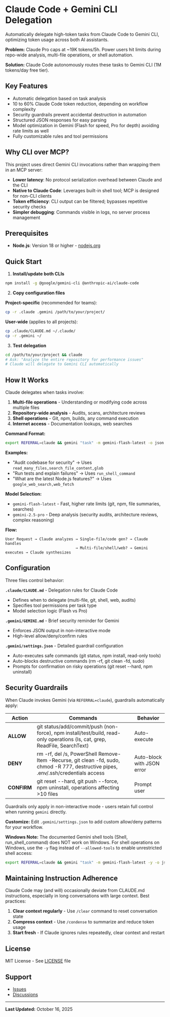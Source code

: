 # Claude Code + Gemini CLI Delegation

Automatically delegate high-token tasks from Claude Code to Gemini CLI, optimizing token usage across both AI assistants.

**Problem:** Claude Pro caps at ~19K tokens/5h. Power users hit limits during repo-wide analysis, multi-file operations, or shell automation.

**Solution:** Claude Code autonomously routes these tasks to Gemini CLI (1M tokens/day free tier).

## Key Features

- Automatic delegation based on task analysis
- 10 to 60% Claude Code token reduction, depending on workflow complexity
- Security guardrails prevent accidental destruction in automation
- Structured JSON responses for easy parsing
- Model optimization in Gemini (Flash for speed, Pro for depth) avoiding rate limits as well
- Fully customizable rules and tool permissions

## Why CLI over MCP?

This project uses direct Gemini CLI invocations rather than wrapping them in an MCP server:

- **Lower latency**: No protocol serialization overhead between Claude and the CLI
- **Native to Claude Code**: Leverages built-in shell tool; MCP is designed for non-CLI clients
- **Token efficiency**: CLI output can be filtered; bypasses repetitive security checks
- **Simpler debugging**: Commands visible in logs, no server process management

## Prerequisites

- **Node.js**: Version 18 or higher - [nodejs.org](https://nodejs.org/en/download)

## Quick Start

1. **Install/update both CLIs**
```bash
npm install -g @google/gemini-cli @anthropic-ai/claude-code
```

2. **Copy configuration files**

**Project-specific** (recommended for teams):
```bash
cp -r .claude .gemini /path/to/your/project/
```

**User-wide** (applies to all projects):
```bash
cp .claude/CLAUDE.md ~/.claude/
cp -r .gemini ~/
```

3. **Test delegation**
```bash
cd /path/to/your/project && claude
# Ask: "Analyze the entire repository for performance issues"
# Claude will delegate to Gemini CLI automatically
```

## How It Works

Claude delegates when tasks involve:

1. **Multi-file operations** - Understanding or modifying code across multiple files
2. **Repository-wide analysis** - Audits, scans, architecture reviews
3. **Shell operations** - Git, npm, builds, any command execution
4. **Internet access** - Documentation lookups, web searches

**Command Format:**
```bash
export REFERRAL=claude && gemini "task" -m gemini-flash-latest -o json --allowed-tools=...
```

**Examples:**
- "Audit codebase for security" → Uses `read_many_files,search_file_content,glob`
- "Run tests and explain failures" → Uses `run_shell_command`
- "What are the latest Node.js features?" → Uses `google_web_search,web_fetch`

**Model Selection:**
- `gemini-flash-latest` - Fast, higher rate limits (git, npm, file summaries, searches)
- `gemini-2.5-pro` - Deep analysis (security audits, architecture reviews, complex reasoning)

**Flow:**
```
User Request → Claude analyzes → Single-file/code gen? → Claude handles
                               → Multi-file/shell/web? → Gemini executes → Claude synthesizes
```

## Configuration

Three files control behavior:

**`.claude/CLAUDE.md`** - Delegation rules for Claude Code
- Defines when to delegate (multi-file, git, shell, web, audits)
- Specifies tool permissions per task type
- Model selection logic (Flash vs Pro)

**`.gemini/GEMINI.md`** - Brief security reminder for Gemini
- Enforces JSON output in non-interactive mode
- High-level allow/deny/confirm rules

**`.gemini/settings.json`** - Detailed guardrail configuration
- Auto-executes safe commands (git status, npm install, read-only tools)
- Auto-blocks destructive commands (rm -rf, git clean -fd, sudo)
- Prompts for confirmation on risky operations (git reset --hard, npm uninstall)

## Security Guardrails

When Claude invokes Gemini (via `REFERRAL=claude`), guardrails automatically apply:

| Action | Commands | Behavior |
|--------|----------|----------|
| **ALLOW** | git status/add/commit/push (non-force), npm install/test/build, read-only operations (ls, cat, grep, ReadFile, SearchText) | Auto-execute |
| **DENY** | rm -rf, del /s, PowerShell Remove-Item -Recurse, git clean -fd, sudo, chmod -R 777, destructive pipes, .env/.ssh/credentials access | Auto-block with JSON error |
| **CONFIRM** | git reset --hard, git push --force, npm uninstall, operations affecting >10 files | Prompt user |

Guardrails only apply in non-interactive mode - users retain full control when running `gemini` directly.

**Customize:** Edit `.gemini/settings.json` to add custom allow/deny patterns for your workflow.

**Windows Note:** The documented Gemini shell tools (Shell, run_shell_command) does NOT work on Windows. For shell operations on Windows, use the `-y` flag instead of `--allowed-tools` to enable unrestricted shell access:
```bash
export REFERRAL=claude && gemini "task" -m gemini-flash-latest -y -o json
```

## Maintaining Instruction Adherence

Claude Code may (and will) occasionally deviate from CLAUDE.md instructions, especially in long conversations with large context. Best practices:

1. **Clear context regularly** - Use `/clear` command to reset conversation state
2. **Compress context** - Use `/condense` to summarize and reduce token usage
3. **Start fresh** - If Claude ignores rules repeatedly, clear context and restart

## License

MIT License - See [LICENSE](LICENSE) file

## Support

- [Issues](https://github.com/carlosduplar/claude-gemini-delegation/issues)
- [Discussions](https://github.com/carlosduplar/claude-gemini-delegation/discussions)

---

**Last Updated:** October 16, 2025
